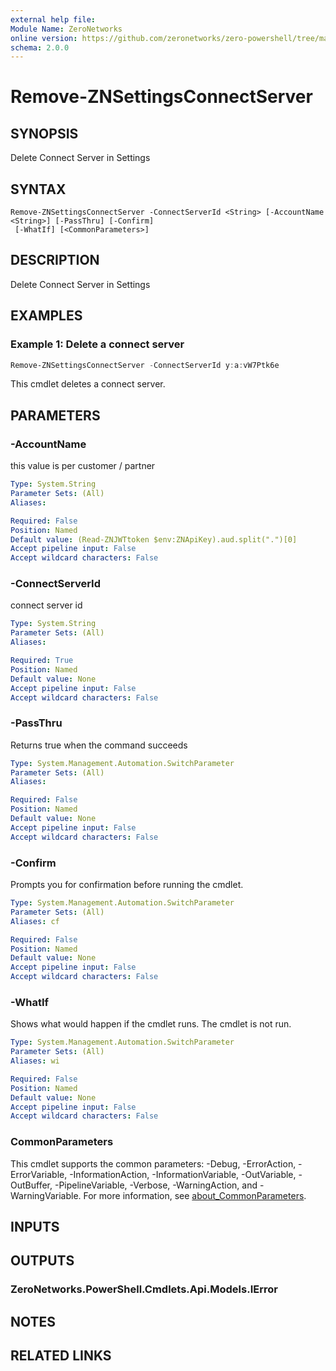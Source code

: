 ```yaml
---
external help file:
Module Name: ZeroNetworks
online version: https://github.com/zeronetworks/zero-powershell/tree/master/src/help/zeronetworks/remove-znsettingsconnectserver
schema: 2.0.0
---
```


# Remove-ZNSettingsConnectServer

## SYNOPSIS
Delete Connect Server in Settings

## SYNTAX

```
Remove-ZNSettingsConnectServer -ConnectServerId <String> [-AccountName <String>] [-PassThru] [-Confirm]
 [-WhatIf] [<CommonParameters>]
```

## DESCRIPTION
Delete Connect Server in Settings

## EXAMPLES

### Example 1: Delete a connect server
```powershell
Remove-ZNSettingsConnectServer -ConnectServerId y:a:vW7Ptk6e
```

This cmdlet deletes a connect server.

## PARAMETERS

### -AccountName
this value is per customer / partner

```yaml
Type: System.String
Parameter Sets: (All)
Aliases:

Required: False
Position: Named
Default value: (Read-ZNJWTtoken $env:ZNApiKey).aud.split(".")[0]
Accept pipeline input: False
Accept wildcard characters: False
```

### -ConnectServerId
connect server id

```yaml
Type: System.String
Parameter Sets: (All)
Aliases:

Required: True
Position: Named
Default value: None
Accept pipeline input: False
Accept wildcard characters: False
```

### -PassThru
Returns true when the command succeeds

```yaml
Type: System.Management.Automation.SwitchParameter
Parameter Sets: (All)
Aliases:

Required: False
Position: Named
Default value: None
Accept pipeline input: False
Accept wildcard characters: False
```

### -Confirm
Prompts you for confirmation before running the cmdlet.

```yaml
Type: System.Management.Automation.SwitchParameter
Parameter Sets: (All)
Aliases: cf

Required: False
Position: Named
Default value: None
Accept pipeline input: False
Accept wildcard characters: False
```

### -WhatIf
Shows what would happen if the cmdlet runs.
The cmdlet is not run.

```yaml
Type: System.Management.Automation.SwitchParameter
Parameter Sets: (All)
Aliases: wi

Required: False
Position: Named
Default value: None
Accept pipeline input: False
Accept wildcard characters: False
```

### CommonParameters
This cmdlet supports the common parameters: -Debug, -ErrorAction, -ErrorVariable, -InformationAction, -InformationVariable, -OutVariable, -OutBuffer, -PipelineVariable, -Verbose, -WarningAction, and -WarningVariable. For more information, see [about_CommonParameters](http://go.microsoft.com/fwlink/?LinkID=113216).

## INPUTS

## OUTPUTS

### ZeroNetworks.PowerShell.Cmdlets.Api.Models.IError

## NOTES

## RELATED LINKS

